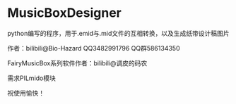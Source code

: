 # MusicBoxDesigner
python编写的程序，用于.emid与.mid文件的互相转换，以及生成纸带设计稿图片

作者：bilibili@Bio-Hazard
    QQ3482991796
    QQ群586134350

FairyMusicBox系列软件作者：bilibili@调皮的码农

需求PILmido模块

祝使用愉快！
